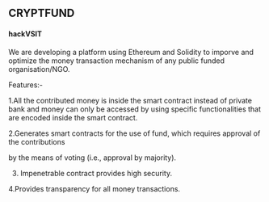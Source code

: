 ## CRYPTFUND

#### hackVSIT

We are developing a platform using Ethereum and Solidity to imporve and optimize the money transaction mechanism of any public funded organisation/NGO.

Features:-

1.All the contributed money is inside the smart contract instead of private bank and money can only be accessed by using specific functionalities that are encoded inside the smart contract.

2.Generates smart contracts for the use of fund, which requires approval of the contributions 
 
by the means of voting (i.e., approval by majority).
 
3. Impenetrable contract provides high security.
 
4.Provides transparency for all money transactions.
 
